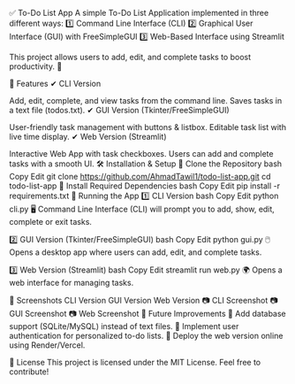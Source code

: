 ✅ To-Do List App
A simple To-Do List Application implemented in three different ways:
1️⃣ Command Line Interface (CLI)
2️⃣ Graphical User Interface (GUI) with FreeSimpleGUI
3️⃣ Web-Based Interface using Streamlit

This project allows users to add, edit, and complete tasks to boost productivity. 🚀

📌 Features
✔ CLI Version

Add, edit, complete, and view tasks from the command line.
Saves tasks in a text file (todos.txt).
✔ GUI Version (Tkinter/FreeSimpleGUI)

User-friendly task management with buttons & listbox.
Editable task list with live time display.
✔ Web Version (Streamlit)

Interactive Web App with task checkboxes.
Users can add and complete tasks with a smooth UI.
🛠️ Installation & Setup
🔹 Clone the Repository
bash
Copy
Edit
git clone https://github.com/AhmadTawil1/todo-list-app.git
cd todo-list-app
🔹 Install Required Dependencies
bash
Copy
Edit
pip install -r requirements.txt
🚀 Running the App
1️⃣ CLI Version
bash
Copy
Edit
python cli.py
🖥️ Command Line Interface (CLI) will prompt you to add, show, edit, complete or exit tasks.

2️⃣ GUI Version (Tkinter/FreeSimpleGUI)
bash
Copy
Edit
python gui.py
🖱️ Opens a desktop app where users can add, edit, and complete tasks.

3️⃣ Web Version (Streamlit)
bash
Copy
Edit
streamlit run web.py
🌍 Opens a web interface for managing tasks.

📸 Screenshots
CLI Version	GUI Version	Web Version
📷 CLI Screenshot	📷 GUI Screenshot	📷 Web Screenshot
🔧 Future Improvements
🔹 Add database support (SQLite/MySQL) instead of text files.
🔹 Implement user authentication for personalized to-do lists.
🔹 Deploy the web version online using Render/Vercel.

📜 License
This project is licensed under the MIT License. Feel free to contribute!